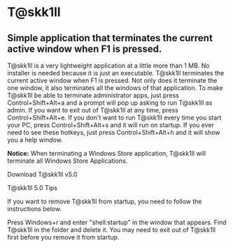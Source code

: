 # T@skk1ll

## Simple application that terminates the current active window when F1 is pressed.

T@skk1ll is a very lightweight application at a little more than 1 MB. No installer is needed because it is just an executable. T@skk1ll terminates the current active window when F1 is pressed. Not only does it terminate the one window, it also terminates all the windows of that application. To make T@skk1ll be able to terminate administrator apps, just press Control+Shift+Alt+a and a prompt will pop up asking to run T@skk1ll as admin. If you want to exit out of T@skk1ll at any time, press Control+Shift+Alt+e. If you don't want to run T@skk1ll every time you start your PC, press Control+Shift+Alt+s and it will run on startup. If you ever need to see these hotkeys, just press Control+Shift+Alt+h and it will show you a help window.

**Notice:** When terminating a Windows Store application, T@skk1ll will terminate all Windows Store Applications.

Download T@skk1ll v5.0

T@skk1ll 5.0
Tips

If you want to remove T@skk1ll from startup, you need to follow the instructions below.

Press Windows+r and enter "shell:startup" in the window that appears. Find T@skk1ll in the folder and delete it. You may need to exit out of T@skk1ll first before you remove it from startup.
